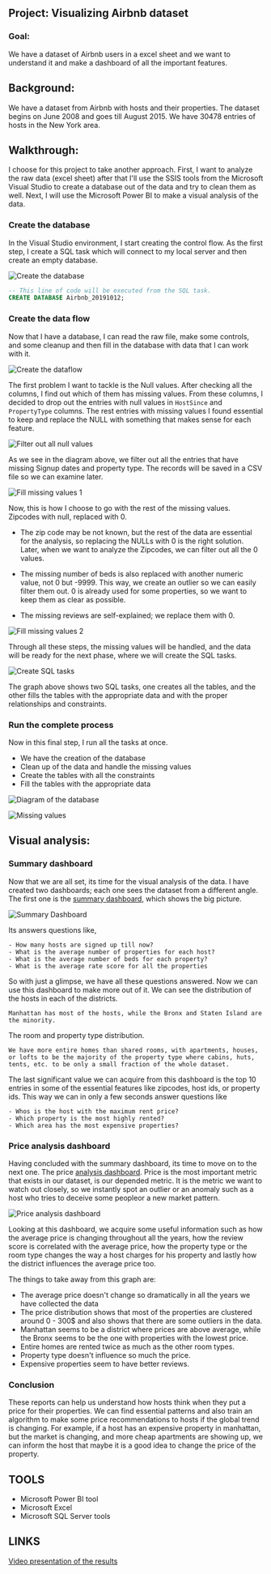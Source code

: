 ## Project: Visualizing Airbnb dataset

### Goal: 
We have a dataset of Airbnb users in a excel sheet and we want to understand it and make a dashboard of all the important features.

## Background: 
We have a dataset from Airbnb with hosts and their properties. The dataset begins on June 2008 and goes till August 2015. We have 30478 entries of hosts in the New York area.

## Walkthrough:

I choose for this project to take another approach. First, I want to analyze the raw data (excel sheet) after that I'll use the SSIS tools from the Microsoft Visual Studio to create a database out of the data and try to clean them as well. Next, I will use the Microsoft Power BI to make a visual analysis of the data.

### Create the database
In the Visual Studio environment, I start creating the control flow. As the first step, I create a SQL task which will connect to my local server and then create an empty database.

![Create the database](DATA/IMAGES/create_database.png)

```sql
-- This line of code will be executed from the SQL task.
CREATE DATABASE Airbnb_20191012;
```
### Create the data flow
Now that I have a database, I can read the raw file, make some controls, and some cleanup and then fill in the database with data that I can work with it.

![Create the dataflow](DATA/IMAGES/data_flow.png)

The first problem I want to tackle is the Null values. After checking all the columns, I find out which of them has missing values. From these columns, I decided to drop out the entries with null values in `HostSince`  and `PropertyType` columns. The rest entries with missing values I found essential to keep and replace the NULL with something that makes sense for each feature.

![Filter out all null values](DATA/IMAGES/null_values.png)

As we see in the diagram above, we filter out all the entries that have missing Signup dates and property type. The records will be saved in a CSV file so we can examine later.

![Fill missing values 1](DATA/IMAGES/fill_missing_values.png)

Now, this is how I choose to go with the rest of the missing values.
Zipcodes with null, replaced with 0. 

- The zip code may be not known, but the rest of the data are essential for the analysis, so replacing the NULLs with 0 is the right solution. Later, when we want to analyze the Zipcodes, we can filter out all the 0 values.

- The missing number of beds is also replaced with another numeric value, not 0 but -9999. This way, we create an outlier so we can easily filter them out. 0 is already used for some properties, so we want to keep them as clear as possible.

- The missing reviews are self-explained; we replace them with 0.

![Fill missing values 2](DATA/IMAGES/replace_missing_values.png)

Through all these steps, the missing values will be handled, and the data will be ready for the next phase, where we will create the SQL tasks. 

![Create SQL tasks](DATA/IMAGES/run_sql_tasks.png)

The graph above shows two SQL tasks, one creates all the tables, and the other fills the tables with the appropriate data and with the proper relationships and constraints.

### Run the complete process
Now in this final step, I run all the tasks at once. 

- We have the creation of the database
- Clean up of the data and handle the missing values
- Create the tables with all the constraints
- Fill the tables with the appropriate data

![Diagram of the database](DATA/IMAGES/tables.png)

![Missing values](DATA/IMAGES/missing_values.png)

## Visual analysis:

### Summary dashboard

Now that we are all set, its time for the visual analysis of the data.
I have created two dashboards; each one sees the dataset from a different angle. The first one is the [summary dashboard](Dashboards/visual_analysis_price.pbit), which shows the big picture. 


![Summary Dashboard](DATA/IMAGES/summary_dashboard.png)


Its answers questions like, 

    - How many hosts are signed up till now?
	- What is the average number of properties for each host?
	- What is the average number of beds for each property?
	- What is the average rate score for all the properties

So with just a glimpse, we have all these questions answered. Now we can use this dashboard to make more out of it. We can see the distribution of the hosts in each of the districts. 

	Manhattan has most of the hosts, while the Bronx and Staten Island are the minority.

The room and property type distribution.

	We have more entire homes than shared rooms, with apartments, houses, or lofts to be the majority of the property type where cabins, huts, tents, etc. to be only a small fraction of the whole dataset.

The last significant value we can acquire from this dashboard is the top 10 entries in some of the essential features like zipcodes, host ids, or property ids. This way we can in only a few seconds answer questions like

    - Whos is the host with the maximum rent price?
    - Which property is the most highly rented?
    - Which area has the most expensive properties?

### Price analysis dashboard

Having concluded with the summary dashboard, its time to move on to the next one. The price [analysis dashboard](Dashboards/visual_analysis_price.pbit). Price is the most important metric that exists in our dataset, is our depended metric. It is the metric we want to watch out closely, so we instantly spot an outlier or an anomaly such as a host who tries to deceive some peopleor a new market pattern.

![Price analysis dashboard](DATA/IMAGES/price_analysis.png)

Looking at this dashboard, we acquire some useful information such as how the average price is changing throughout all the years, how the review score is correlated with the average price, how the property type or the room type changes the way a host charges for his property and lastly how the district influences the average price too. 

The things to take away from this graph are:

- The average price doesn't change so dramatically in all the years we have collected the data
- The price distribution shows that most of the properties are clustered around 0 - 300$ and also shows that there are some outliers in the data.
- Manhattan seems to be a district where prices are above average, while the Bronx seems to be the one with properties with the lowest price.
- Entire homes are rented twice as much as the other room types.
- Property type doesn't influence so much the price.
- Expensive properties seem to have better reviews.

### Conclusion

These reports can help us understand how hosts think when they put a price for their properties. We can find essential patterns and also train an algorithm to make some price recommendations to hosts if the global trend is changing. For example, if a host has an expensive property in manhattan, but the market is changing, and more cheap apartments are showing up, we can inform the host that maybe it is a good idea to change the price of the property.

## TOOLS

- Microsoft Power BI tool
- Microsoft Excel
- Microsoft SQL Server tools

## LINKS
[Video presentation of the results](https://www.loom.com/share/b6e7a7305df944dab7e9857b966253a9)
